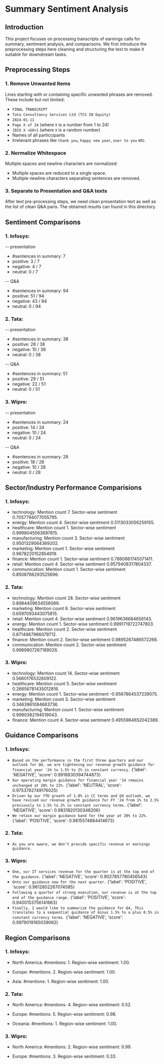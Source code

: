 # Summary Sentiment Analysis

## Introduction

This project focuses on processing transcripts of earnings calls for summary, sentiment analysis, and comparisons. We first introduce the preprocessing steps here cleaning and structuring the text to make it suitable for downstream tasks.

## Preprocessing Steps

### 1. Remove Unwanted Items

Lines starting with or containing specific unwanted phrases are removed. These include but not limited:
- `FINAL TRANSCRIPT`
- `Tata Consultancy Services Ltd (TCS IN Equity)`
- `2024-01-11`
- `Page X of 24` (where `X` is a number from 1 to 24)
- `{BIO X <GO>}` (where `X` is a random number)
- Names of all particcipants
- Irrelevant phrases like `thank you`, `happy new year`, `over to you` etc. 

### 2. Normalize Whitespace

Multiple spaces and newline characters are normalized:
- Multiple spaces are reduced to a single space.
- Multiple newline characters separating sentences are removed.

### 3. Separate to Presentation and Q&A texts

After text pre-processing steps, we need clean presentation text as well as the list of clean Q&A paris. The obtained results can found in this directory.

## Sentiment Comparisons

### 1. Infosys:
  
-- presentation 
- #sentences in summary: 7
- positive: 3 / 7
- negative: 4 / 7
- neutral: 0 / 7

-- Q&A 
- #sentences in summary: 94
- positive: 51 / 94
- negative: 43 / 94
- neutral: 0 / 94


### 2. Tata: 

-- presentation 
- #sentences in summary: 38
- positive: 28 / 38
- negative: 10 / 38
- neutral: 0 / 38

-- Q&A 
- #sentences in summary: 51
- positive: 29 / 51
- negative: 22 / 51
- neutral: 0 / 51


### 3. Wipro: 

-- presentation 
- #sentences in summary: 24
- positive: 14 / 24
- negative: 10 / 24
- neutral: 0 / 24

-- Q&A 
- #sentences in summary: 28
- positive: 18 / 28
- negative: 10 / 28
- neutral: 0 / 28

## Sector/Industry Performance Comparisions

### 1. Infosys: 
- technology: Mention count 7. Sector-wise sentiment 0.7057794077055795.
- energy: Mention count 4. Sector-wise sentiment 0.5113033056259155.
- healthcare: Mention count 1. Sector-wise sentiment 0.9998045563697815.
- manufacturing: Mention count 3. Sector-wise sentiment 0.9501329064369202.
- marketing: Mention count 1. Sector-wise sentiment 0.9678220152854919.
- finance: Mention count 1. Sector-wise sentiment 0.7860661745071411.
- retail: Mention count 4. Sector-wise sentiment 0.9579408317804337.
- communication: Mention count 1. Sector-wise sentiment 0.8508766293525696.

### 2. Tata: 
- technology: Mention count 28. Sector-wise sentiment 0.8984409634556089.
- marketing: Mention count 6. Sector-wise sentiment 0.6597093443075815.
- retail: Mention count 4. Sector-wise sentiment 0.9619636684656143.
- energy: Mention count 1. Sector-wise sentiment 0.9991719722747803.
- healthcare: Mention count 2. Sector-wise sentiment 0.8714967966079712.
- finance: Mention count 2. Sector-wise sentiment 0.9895267486572266.
- communication: Mention count 2. Sector-wise sentiment 0.9969807267189026.

### 3. Wipro: 
- technology: Mention count 14. Sector-wise sentiment 0.5660176532609122.
- healthcare: Mention count 5. Sector-wise sentiment 0.26656781435012816.
- energy: Mention count 1. Sector-wise sentiment -0.9567864537239075.
- marketing: Mention count 3. Sector-wise sentiment 0.3463961084683736.
- manufacturing: Mention count 1. Sector-wise sentiment 0.9990382194519043.
- finance: Mention count 4. Sector-wise sentiment 0.4955984652042389.



## Guidance Comparisons

### 1. Infosys: 
- `Based on the performance in the first three quarters and our outlook for Q4, we are tightening our revenue growth guidance for financial year '24 to 1.5% to 2% in constant currency.` {'label': 'NEGATIVE', 'score': 0.9918830394744873}
- `Our operating margin guidance for financial year '24 remains unchanged at 20% to 22%.` {'label': 'NEUTRAL', 'score': 0.9753782749176025}
- `Driven by our YTD growth of 1.8% in CC terms and Q4 outlook, we have revised our revenue growth guidance for FY '24 from 1% to 2.5% previously to 1.5% to 2% in constant currency terms.` {'label': 'NEGATIVE', 'score': 0.9831820130348206}
- `We retain our margin guidance band for the year at 20% to 22%.` {'label': 'POSITIVE', 'score': 0.9815574884414673}

### 2. Tata:
- `As you are aware, we don't provide specific revenue or
earnings guidance.`

### 3. Wipro: 
- `One, our IT services revenue for the quarter is at the top end of the guidance.` {'label': 'NEGATIVE', 'score': 0.9027857780456543}
- `Onto our guidance now for the next quarter.` {'label': 'POSITIVE', 'score': 0.9612802267074585}
- `Following a quarter of strong execution, our revenue is at the top end of the guidance range.` {'label': 'POSITIVE', 'score': 0.9400153756141663}
- `Finally, I would like to summarize the guidance for Q4, This translates to a sequential guidance of minus 1.5% to a plus 0.5% in constant currency terms.` {'label': 'NEGATIVE', 'score': 0.9979019165039062}



## Region Comparisons

### 1. Infosys: 

- North America:
#mentions: 1.
Region-wise sentiment: 1.00.

- Europe:
#mentions: 2.
Region-wise sentiment: 1.00.

- Asia:
#mentions: 1.
Region-wise sentiment: 1.00.

### 2. Tata: 

- North America:
#mentions: 4.
Region-wise sentiment: 0.52.

- Europe:
#mentions: 5.
Region-wise sentiment: 0.98.

- Oceania:
#mentions: 1.
Region-wise sentiment: 1.00.

### 3. Wipro: 

- North America:
#mentions: 2.
Region-wise sentiment: 0.99.

- Europe:
#mentions: 3.
Region-wise sentiment: 0.33.
